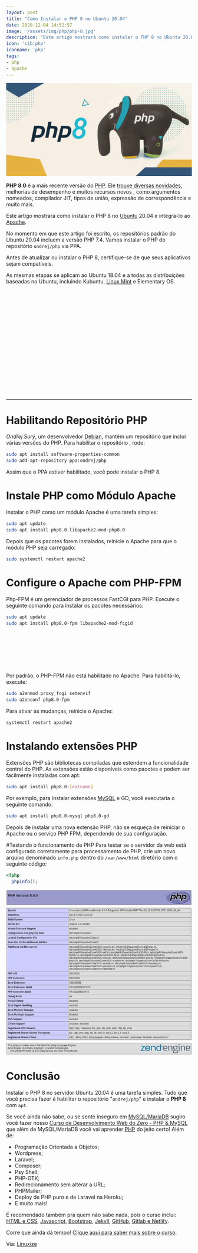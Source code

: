 ```yaml
---
layout: post
title: "Como Instalar o PHP 8 no Ubuntu 20.04"
date: 2020-12-04 14:52:57
image: '/assets/img/php/php-8.jpg'
description: 'Este artigo mostrará como instalar o PHP 8 no Ubuntu 20.04 e integrá-lo ao Apache.'
icon: 'cib:php'
iconname: 'php'
tags:
- php
- apache
---
```


![Como Instalar o PHP 8 no Ubuntu 20.04](/assets/img/php/php-8.jpg)

**PHP 8.0** é a mais recente versão do [PHP](https://terminalroot.com.br/tags#php). Ele [trouxe diversas novidades](https://terminalroot.com.br/2020/08/conheca-as-novidades-do-php-8.html), melhorias de desempenho e muitos recursos novos , como argumentos nomeados, compilador JIT, tipos de união, expressão de correspondência e muito mais.

Este artigo mostrará como instalar o PHP 8 no [Ubuntu](https://terminalroot.com.br/tags#ubuntu) 20.04 e integrá-lo ao [Apache](https://terminalroot.com.br/tags#apache).

No momento em que este artigo foi escrito, os repositórios padrão do Ubuntu 20.04 incluem a versão PHP 7.4. Vamos instalar o PHP do repositório `ondrej/php` via PPA.

Antes de atualizar ou instalar o PHP 8, certifique-se de que seus aplicativos sejam compatíveis.

As mesmas etapas se aplicam ao Ubuntu 18.04 e a todas as distribuições baseadas no Ubuntu, incluindo Kubuntu, [Linux Mint](https://terminalroot.com.br/tags#linuxmint) e Elementary OS.

<!-- QUADRADO -->
<script async src="//pagead2.googlesyndication.com/pagead/js/adsbygoogle.js"></script>
<ins class="adsbygoogle"
style="display:inline-block;width:336px;height:280px"
data-ad-client="ca-pub-2838251107855362"
data-ad-slot="5351066970"></ins>
<script>
(adsbygoogle = window.adsbygoogle || []).push({});
</script>

---

# Habilitando Repositório PHP
*Ondřej Surý*, um desenvolvedor [Debian](https://terminalroot.com.br/tags#debian), mantém um repositório que inclui várias versões do PHP. Para habilitar o repositório , rode:
```sh
sudo apt install software-properties-common
sudo add-apt-repository ppa:ondrej/php
```
Assim que o PPA estiver habilitado, você pode instalar o PHP 8.

# Instale PHP como Módulo Apache
Instalar o PHP como um módulo Apache é uma tarefa simples:
```sh
sudo apt update
sudo apt install php8.0 libapache2-mod-php8.0
```
Depois que os pacotes forem instalados, reinicie o Apache para que o módulo PHP seja carregado:
```sh
sudo systemctl restart apache2
```

# Configure o Apache com PHP-FPM
Php-FPM é um gerenciador de processos FastCGI para PHP. Execute o seguinte comando para instalar os pacotes necessários:
```sh
sudo apt update
sudo apt install php8.0-fpm libapache2-mod-fcgid
```

<!-- MINI ANÚNCIO -->
<script async src="//pagead2.googlesyndication.com/pagead/js/adsbygoogle.js"></script>
<!-- Games Root -->
<ins class="adsbygoogle"
style="display:inline-block;width:730px;height:95px"
data-ad-client="ca-pub-2838251107855362"
data-ad-slot="5351066970"></ins>
<script>
(adsbygoogle = window.adsbygoogle || []).push({});
</script>

Por padrão, o PHP-FPM não está habilitado no Apache. Para habilitá-lo, execute:
```sh
sudo a2enmod proxy_fcgi setenvif
sudo a2enconf php8.0-fpm
```

Para ativar as mudanças, reinicie o Apache:
```sh
systemctl restart apache2
```

# Instalando extensões PHP
Extensões PHP são bibliotecas compiladas que estendem a funcionalidade central do PHP. As extensões estão disponíveis como pacotes e podem ser facilmente instaladas com apt:
```sh
sudo apt install php8.0-[extname]
```

Por exemplo, para instalar extensões [MySQL](https://terminalroot.com.br/mysql/) e GD, você executaria o seguinte comando:
```sh
sudo apt install php8.0-mysql php8.0-gd
```

Depois de instalar uma nova extensão PHP, não se esqueça de reiniciar o Apache ou o serviço PHP FPM, dependendo de sua configuração.

#Testando o funcionamento de PHP
Para testar se o servidor da web está configurado corretamente para processamento de PHP, crie um novo arquivo denominado `info.php` dentro do `/var/www/html` diretório com o seguinte código:
```php
<?php
  phpinfo();
```

![PHP 8 Apache Ubuntu](/assets/img/php/php8-apache.jpg)

# Conclusão
Instalar o PHP 8 no servidor Ubuntu 20.04 é uma tarefa simples. Tudo que você precisa fazer é habilitar o repositório "`ondrej/php`" e instalar o **PHP 8** com `apt`.

Se você ainda não sabe, ou se sente inseguro em [MySQL/MariaDB](https://terminalroot.com.br/mysql/) sugiro você fazer nosso [Curso de Desenvolvimento Web do Zero - PHP & MySQL](https://terminalroot.com.br/php/) que além de MySQL/MariaDB você vai aprender [PHP](https://terminalroot.com.br/php/) do jeito certo! Além de:
+ Programação Orientada a Objetos;
+ Wordpress;
+ Laravel;
+ Composer;
+ Psy Shell;
+ PHP-GTK;
+ Redirecionamento sem alterar a URL;
+ PHPMailer;
+ Deploy de PHP puro e de Laravel na Heroku;
+ E muito mais!

É recomendado também pra quem não sabe nada, pois o curso inclui: [HTML e CSS](https://www.youtube.com/watch?v=SGA6nQqYH7A), [Javascript](https://www.youtube.com/watch?v=HI6YZJxoaIQ), [Bootstrap](https://www.youtube.com/watch?v=mRlkt7P2gZI), [Jekyll](https://www.youtube.com/watch?v=7lI5BfHK-kA), [GitHub](https://terminalroot.com.br/git), [Gitlab e Netlify](https://www.youtube.com/watch?v=ahkpilbOtpE).

Corre que ainda dá tempo! [Clique aqui para saber mais sobre o curso](https://terminalroot.com.br/php/).


<!-- RETANGULO LARGO -->
<script async src="https://pagead2.googlesyndication.com/pagead/js/adsbygoogle.js"></script>
<!-- Informat -->
<ins class="adsbygoogle"
style="display:block"
data-ad-client="ca-pub-2838251107855362"
data-ad-slot="2327980059"
data-ad-format="auto"
data-full-width-responsive="true"></ins>
<script>
(adsbygoogle = window.adsbygoogle || []).push({});
</script>

Via: [Linuxize](https://linuxize.com/post/how-to-install-php-8-on-ubuntu-20-04/)


